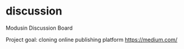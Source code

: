 # discussion

Modusin Discussion Board

Project goal: cloning online publishing platform https://medium.com/
